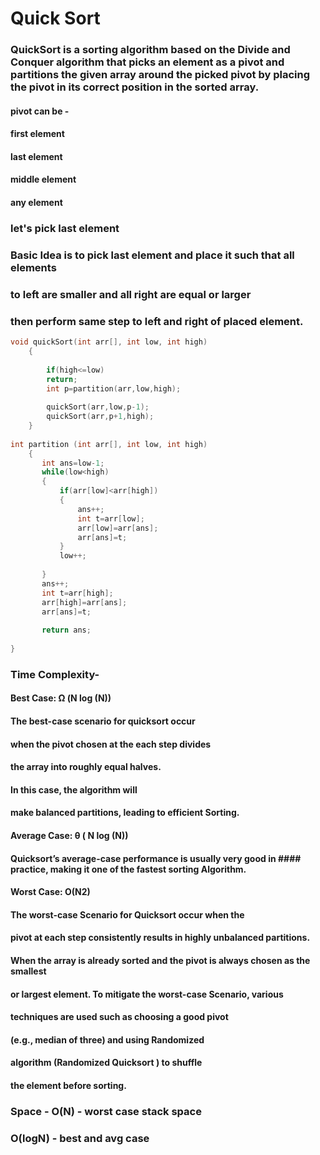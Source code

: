 
# Quick Sort

### QuickSort is a sorting algorithm based on the Divide and Conquer algorithm that picks an element as a pivot and partitions the given array around the picked pivot by placing the pivot in its correct position in the sorted array.

#### pivot can be -
#### first element
#### last element
#### middle element
#### any element

### let's pick last element 

### Basic Idea is to pick last element and place it such that all elements 
### to left are smaller and all right are equal or larger
### then perform same step to left and right of placed element.


```C++
void quickSort(int arr[], int low, int high)
    {
       
        if(high<=low)
        return;
        int p=partition(arr,low,high);
        
        quickSort(arr,low,p-1);
        quickSort(arr,p+1,high);
    }
    
int partition (int arr[], int low, int high)
    {
       int ans=low-1;
       while(low<high)
       {
           if(arr[low]<arr[high])
           {
               ans++;
               int t=arr[low];
               arr[low]=arr[ans];
               arr[ans]=t;
           }
           low++;
           
       }
       ans++;
       int t=arr[high];
       arr[high]=arr[ans];
       arr[ans]=t;
       
       return ans;
       
}


```



### Time Complexity-
#### Best Case: Ω (N log (N))
#### The best-case scenario for quicksort occur 
#### when the pivot chosen at the each step divides
#### the array into roughly equal halves.
#### In this case, the algorithm will
#### make balanced partitions, leading to efficient Sorting.

#### Average Case: θ ( N log (N))
#### Quicksort’s average-case performance is usually very good in #### practice, making it one of the fastest sorting Algorithm.

#### Worst Case: O(N2)
#### The worst-case Scenario for Quicksort occur when the 
#### pivot at each step consistently results in highly unbalanced partitions. 
####  When the array is already sorted and the pivot is always chosen as the smallest
####   or largest element. To mitigate the worst-case Scenario, various 
####   techniques are used such as choosing a good pivot 
####   (e.g., median of three) and using Randomized 
####   algorithm (Randomized Quicksort ) to shuffle
####    the element before sorting.


### Space - O(N) - worst case stack space
### O(logN) - best and avg case
